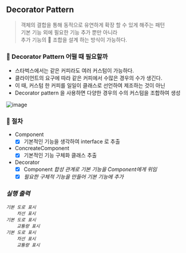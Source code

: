 ## Decorator Pattern

> 객체의 결합을 통해 동적으로 유연하게 확장 할 수 있게 해주는 패턴 <br>
> 기본 기능 외에 필요한 기능 추가 뿐만 아니라 <br>
> 추가 기능의 🚀 조합을 설계 하는 방식이 가능하다.

### 🤔 Decorator Pattern 어떨 때 필요할까
- 스타벅스에서는 같은 커피라도 여러 커스텀이 가능하다.
- 클라이언트의 요구에 따라 같은 커피에서 수많은 경우의 수가 생긴다. 
- 이 때, 커스텀 한 커피를 일일이 클래스로 선언하여 제조하는 것이 아닌
- Decorator pattern 을 사용하면 다양한 경우의 수의 커스텀을 조합하여 생성

![image](https://user-images.githubusercontent.com/16537977/124348155-4e445800-dc23-11eb-870d-448feefeeff1.png)

### 📍 절차
- Component
    - [x] 기본적인 기능을 생각하여 interface 로 추출
- ConcreateComponent
    - [x] 기본적인 기능 구체화 클래스 추출
- Decorator
    - [x] Component <I> 합성 관계로 기본 기능을 Component에게 위임
    - [x] 필요한 구체적 기능을 만들어 기본 기능에 추가
    
### 실행 출력
```
기본 도로 표시
	차선 표시
기본 도로 표시
	교툥량 표시
기본 도로 표시
	차선 표시
	교툥량 표시
```
